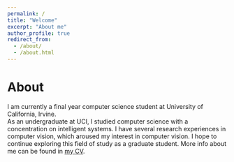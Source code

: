 ```yaml
---
permalink: /
title: "Welcome"
excerpt: "About me"
author_profile: true
redirect_from: 
  - /about/
  - /about.html
---
```


About
===
I am currently a final year computer science student at University of California, Irvine.\
As an undergraduate at UCI, I studied computer science with a concentration on intelligent systems. I have several research experiences in computer vision, which aroused my interest in computer vision. I hope to continue exploring this field of study as a graduate student.
More info about me can be found in [my CV](https://qzhangli.github.io/cv/).
